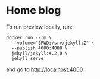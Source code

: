 # Home blog

To run preview locally, run:
```shell
docker run --rm \
  --volume="$PWD:/srv/jekyll:Z" \
  --publish 4000:4000 \
  jekyll/jekyll:4.2.0 \
  jekyll serve
```
and go to [http://localhost:4000](http://localhost:4000)